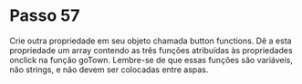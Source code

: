 # Passo 57

Crie outra propriedade em seu objeto chamada button functions. Dê a esta propriedade um array contendo as três funções atribuídas às propriedades onclick na função goTown. Lembre-se de que essas funções são variáveis, não strings, e não devem ser colocadas entre aspas.